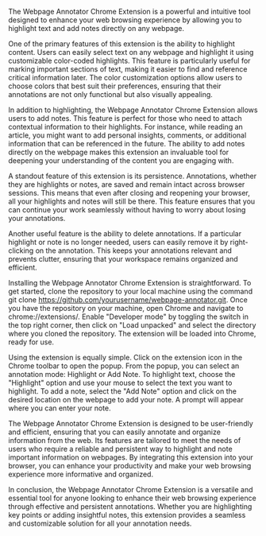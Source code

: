 The Webpage Annotator Chrome Extension is a powerful and intuitive tool designed to enhance your web browsing experience by allowing you to highlight text and add notes directly on any webpage.

One of the primary features of this extension is the ability to highlight content. Users can easily select text on any webpage and highlight it using customizable color-coded highlights. This feature is particularly useful for marking important sections of text, making it easier to find and reference critical information later. The color customization options allow users to choose colors that best suit their preferences, ensuring that their annotations are not only functional but also visually appealing.

In addition to highlighting, the Webpage Annotator Chrome Extension allows users to add notes. This feature is perfect for those who need to attach contextual information to their highlights. For instance, while reading an article, you might want to add personal insights, comments, or additional information that can be referenced in the future. The ability to add notes directly on the webpage makes this extension an invaluable tool for deepening your understanding of the content you are engaging with.

A standout feature of this extension is its persistence. Annotations, whether they are highlights or notes, are saved and remain intact across browser sessions. This means that even after closing and reopening your browser, all your highlights and notes will still be there. This feature ensures that you can continue your work seamlessly without having to worry about losing your annotations.

Another useful feature is the ability to delete annotations. If a particular highlight or note is no longer needed, users can easily remove it by right-clicking on the annotation. This keeps your annotations relevant and prevents clutter, ensuring that your workspace remains organized and efficient.

Installing the Webpage Annotator Chrome Extension is straightforward. To get started, clone the repository to your local machine using the command git clone https://github.com/yourusername/webpage-annotator.git. Once you have the repository on your machine, open Chrome and navigate to chrome://extensions/. Enable "Developer mode" by toggling the switch in the top right corner, then click on "Load unpacked" and select the directory where you cloned the repository. The extension will be loaded into Chrome, ready for use.

Using the extension is equally simple. Click on the extension icon in the Chrome toolbar to open the popup. From the popup, you can select an annotation mode: Highlight or Add Note. To highlight text, choose the "Highlight" option and use your mouse to select the text you want to highlight. To add a note, select the "Add Note" option and click on the desired location on the webpage to add your note. A prompt will appear where you can enter your note.

The Webpage Annotator Chrome Extension is designed to be user-friendly and efficient, ensuring that you can easily annotate and organize information from the web. Its features are tailored to meet the needs of users who require a reliable and persistent way to highlight and note important information on webpages. By integrating this extension into your browser, you can enhance your productivity and make your web browsing experience more informative and organized.


In conclusion, the Webpage Annotator Chrome Extension is a versatile and essential tool for anyone looking to enhance their web browsing experience through effective and persistent annotations. Whether you are highlighting key points or adding insightful notes, this extension provides a seamless and customizable solution for all your annotation needs.
